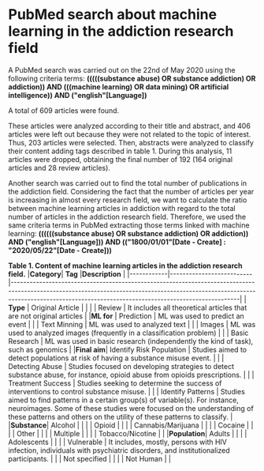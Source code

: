 
# PubMed search about machine learning in the addiction research field

A PubMed search was carried out on the 22nd of May 2020 using the following criteria terms:
**(((((substance abuse) OR substance addiction) OR addiction)) AND (((machine learning) OR data mining) OR artificial intelligence)) AND ("english"[Language])**
 
A total of 609 articles were found.

These articles were analyzed according to their title and abstract, and 406 articles were left out because they were not related to the topic of interest. Thus, 203 articles were selected.
Then, abstracts were analyzed to classify their content adding tags described in table 1. During this analysis, 11 articles were dropped, obtaining the final number of 192 (164 original articles and 28 review articles).

Another search was carried out to find the total number of publications in the addiction field. Considering the fact that the number of articles per year is increasing in almost every research field, we want to calculate the ratio between machine learning articles in addiction with regard to the total number of articles in the addiction research field. Therefore, we used the same criteria terms in PubMed extracting those terms linked with machine learning:
 **((((((substance abuse) OR substance addiction) OR addiction)) AND ("english"[Language])) AND (("1800/01/01"[Date - Create] : "2020/05/22"[Date - Create]))**



**Table 1. Content of machine learning articles in the addiction research field.** 
|**Category**|          **Tag**         |**Description**                                                                                                                                                                                                                    |
|------------|--------------------------|------------------------------------------------------------------------------------------------------------------------------------------------------------------------------------------------------------------------------------|
| **Type**   | Original Article         |                                                                                                                                                                                                                                    |
|            | Review                   | It includes all theoretical articles that are not original articles                                                                                                                                                                |
|**ML for**  | Prediction               |  ML was used to predict an event                                                                                                                                                                                                   |
|            | Text Minning             |  ML was used to analyzed text                                                                                                                                                                                                      |
|            | Images                   |  ML was used to analyzed images (frequently in a classification problem)                                                                                                                                                           |
|            | Basic Research           | ML was used in basic research (independently the kind of task), such as genomics                                                                                                                                                   |
|**Final aim**| Identify Risk Population | Studies aimed to detect populations at risk of having a substance misuse event.                                                                                                                                                    |
|            | Detecting Abuse          | Studies focused on developing strategies to detect substance abuse, for instance, opioid abuse from opioids prescriptions.                                                                                                         |
|            | Treatment Success        | Studies seeking to determine the success of interventions to control substance misuse.                                                                                                                                             |
|            | Identify Patterns        | Studies aimed to find patterns in a certain group(s) of variable(s). For instance, neuroimages. Some of these studies were focused on the understanding of these patterns and others on the utility of these patterns to classify. |
|**Substance**| Alcohol                  |                                                                                                                                                                                                                                    |
|            | Opioid                   |                                                                                                                                                                                                                                    |
|            | Cannabis/Marijuana       |                                                                                                                                                                                                                                    |
|            | Cocaine                  |                                                                                                                                                                                                                                    |
|            | Other                    |                                                                                                                                                                                                                                    |
|            | Multiple                 |                                                                                                                                                                                                                                    |
|            | Tobacco/Nicotine         |                                                                                                                                                                                                                                    |
|**Population**| Adults                   |                                                                                                                                                                                                                                    |
|            | Adolescents              |                                                                                                                                                                                                                                    |
|            | Vulnerable               | It includes, mostly, persons with HIV infection, individuals with psychiatric disorders, and institutionalized participants.                                                                                                       |
|            | Not specified            |                                                                                                                                                                                                                                    |
|            | Not Human                |                                                                                                                                                                                                                                    |
